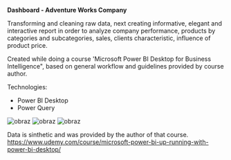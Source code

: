 **Dashboard - Adventure Works Company**

Transforming and cleaning raw data, next creating informative, elegant and interactive report in order to analyze company performance, products by categories and subcategories, sales, clients characteristic, influence of product price.    

Created while doing a course 'Microsoft Power BI Desktop for Business Intelligence", based on general workflow and guidelines provided by course author.

Technologies:
* Power BI Desktop
* Power Query

![obraz](https://user-images.githubusercontent.com/102869680/182708834-566b6631-0ad9-488d-b19b-ed5fc7cbd742.png)
![obraz](https://user-images.githubusercontent.com/102869680/182708867-f3e17cfd-7ff7-4f1c-b537-0c899e6fb73e.png)
![obraz](https://user-images.githubusercontent.com/102869680/182708890-3c062788-328a-468b-811e-719b9ab770ea.png)

Data is sinthetic and was provided by the author of that course.
https://www.udemy.com/course/microsoft-power-bi-up-running-with-power-bi-desktop/
